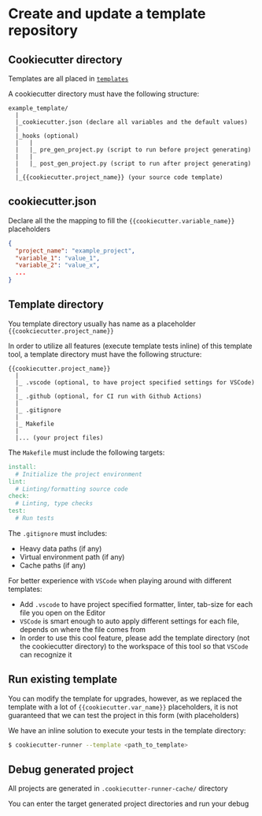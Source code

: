 # Create and update a template repository

## Cookiecutter directory

Templates are all placed in [`templates`](/templates)

A cookiecutter directory must have the following structure:
```
example_template/
  |
  |_cookiecutter.json (declare all variables and the default values)
  |
  |_hooks (optional)
  |   |
  |   |_ pre_gen_project.py (script to run before project generating)
  |   |
  |   |_ post_gen_project.py (script to run after project generating)
  |
  |_{{cookiecutter.project_name}} (your source code template)
```

## cookiecutter.json

Declare all the the mapping to fill the `{{cookiecutter.variable_name}}` placeholders

```json
{
  "project_name": "example_project",
  "variable_1": "value_1",
  "variable_2": "value_x",
  ...
}
```

## Template directory

You template directory usually has name as a placeholder `{{cookciecutter.project_name}}`

In order to utilize all features (execute template tests inline) of this template tool, a template directory must have the following structure:

```
{{cookiecutter.project_name}}
  |
  |_ .vscode (optional, to have project specified settings for VSCode)
  |
  |_ .github (optional, for CI run with Github Actions)
  |
  |_ .gitignore
  |
  |_ Makefile
  |
  |... (your project files)
```

The `Makefile` must include the following targets:

```makefile
install:
  # Initialize the project environment
lint:
  # Linting/formatting source code
check:
  # Linting, type checks
test:
  # Run tests
```

The `.gitignore` must includes:
- Heavy data paths (if any)
- Virtual environment path (if any)
- Cache paths (if any)

For better experience with `VSCode` when playing around with different templates:
- Add `.vscode` to have project specified formatter, linter, tab-size for each file you open on the Editor
- `VSCode` is smart enough to auto apply different settings for each file, depends on where the file comes from
- In order to use this cool feature, please add the template directory (not the cookiecutter directory) to the workspace of this tool so that `VSCode` can recognize it


## Run existing template

You can modify the template for upgrades, however, as we replaced the template with a lot of `{{cookiecutter.var_name}}` placeholders, it is not guaranteed that we can test the project in this form (with placeholders)

We have an inline solution to execute your tests in the template directory:
```sh
$ cookiecutter-runner --template <path_to_template>
```

## Debug generated project

All projects are generated in `.cookiecutter-runner-cache/` directory

You can enter the target generated project directories and run your debug